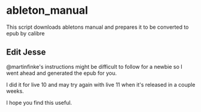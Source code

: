 # ableton_manual
This script downloads abletons manual and prepares it to be converted to epub by calibre

## Edit Jesse

@martinfinke's instructions might be difficult to follow for a newbie so I went ahead 
and generated the epub for you. 

I did it for live 10 and may try again with live 11 when it's released in a couple weeks.

I hope you find this useful.
